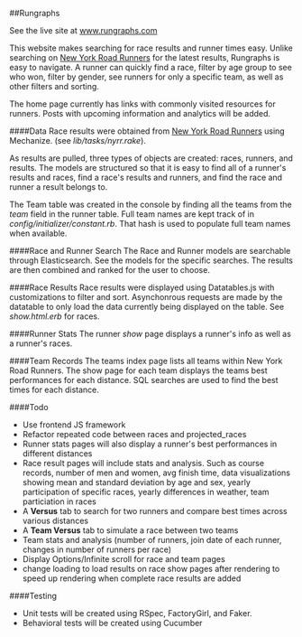 ##Rungraphs

See the live site at <a href="http://www.rungraphs.com" target=_blank>www.rungraphs.com</a>

This website makes searching for race results and runner times easy. Unlike searching on <a href="http://web2.nyrrc.org/cgi-bin/start.cgi/aes-programs/results/resultsarchive.htm" target=_blank>New York Road Runners</a> for the latest results, Rungraphs is easy to navigate. A runner can quickly find a race, filter by age group to see who won, filter by gender, see runners for only a specific team, as well as other filters and sorting.

The home page currently has links with commonly visited resources for runners. Posts with upcoming information and analytics will be added.

####Data
Race results were obtained from <a href="http://web2.nyrrc.org/cgi-bin/start.cgi/aes-programs/results/resultsarchive.htm" target=_blank>New York Road Runners</a> using Mechanize. (see *lib/tasks/nyrr.rake*).

As results are pulled, three types of objects are created: races, runners, and results. The models are structured so that it is easy to find all of a runner's results and races, find a race's results and runners, and find the race and runner a result belongs to.

The Team table was created in the console by finding all the teams from the *team* field in the runner table. Full team names are kept track of in *config/initializer/constant.rb*. That hash is used to populate full team names when available.

####Race and Runner Search
The Race and Runner models are searchable through Elasticsearch. See the models for the specific searches. The results are then combined and ranked for the user to choose.

####Race Results
Race results were displayed using Datatables.js with customizations to filter and sort. Asynchonrous requests are made by the datatable to only load the data currently being displayed on the table. See *show.html.erb* for races.

####Runner Stats
The runner *show* page displays a runner's info as well as a runner's races.

####Team Records
The teams index page lists all teams within New York Road Runners. The show page for each team displays the teams best performances for each distance. SQL searches are used to find the best times for each distance.

####Todo
-	Use frontend JS framework
-	Refactor repeated code between races and projected_races
-   Runner stats pages will also display a runner's best performances in different distances
-   Race result pages will include stats and analysis. Such as course records, number of men and women, avg finish time, data visualizations showing mean and standard deviation by age and sex, yearly participation of specific races, yearly differences in weather, team particiation in races
-   A **Versus** tab to search for two runners and compare best times across various distances
-   A **Team Versus** tab to simulate a race between two teams
-   Team stats and analysis (number of runners, join date of each runner, changes in number of runners per race)
-   Display Options/Infinite scroll for race and team pages
-   change loading to load results on race show pages after rendering to speed up rendering when complete race results are added

####Testing
-   Unit tests will be created using RSpec, FactoryGirl, and Faker.
-   Behavioral tests will be created using Cucumber
